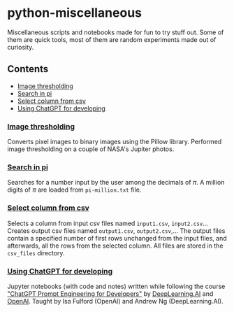 # python-miscellaneous
Miscellaneous scripts and notebooks made for fun to try stuff out. Some of them are quick tools, most of them are random experiments made out of curiosity.

## Contents
- [Image thresholding](#image-thresholding)
- [Search in pi](#search-in-pi)
- [Select column from csv](#select-column-from-csv)
- [Using ChatGPT for developing](#chatgpt-for-developing)

### [Image thresholding](image-thresholding)
Converts pixel images to binary images using the Pillow library. Performed image thresholding on a couple of NASA's Jupiter photos.

### [Search in pi](search-in-pi)
Searches for a number input by the user among the decimals of $\pi$. A million digits of $\pi$ are loaded from `pi-million.txt` file.

### [Select column from csv](select-column-from-csv)
Selects a column from input csv files named `input1.csv`, `input2.csv`... Creates output csv files named `output1.csv`, `output2.csv`,...
The output files contain a specified number of first rows unchanged from the input files, and afterwards, all the rows from the selected column.
All files are stored in the `csv_files` directory.

### [Using ChatGPT for developing](chatgpt-for-developing)
Jupyter notebooks (with code and notes) written while following the course <a href="https://www.deeplearning.ai/short-courses/chatgpt-prompt-engineering-for-developers/">"ChatGPT Prompt Engineering for Developers"</a> by <a href="https://www.deeplearning.ai/">DeepLearning.AI</a> and <a href="https://openai.com/">OpenAI</a>. Taught by Isa Fulford (OpenAI) and Andrew Ng (DeepLearning.AI).